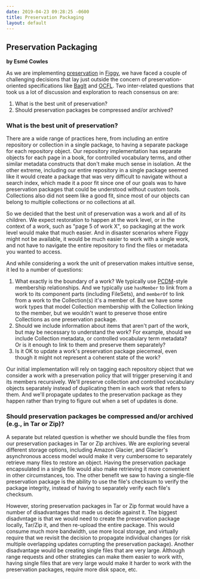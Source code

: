 ```yaml
---
date: 2019-04-23 09:28:25 -0600
title: Preservation Packaging
layout: default
---
```


## Preservation Packaging
**by Esmé Cowles**

As we are implementing [preservation](https://pulibrary.github.io/2019-04-16-preservation)
in [Figgy](https://github.com/pulibrary/figgy), we have faced a couple of challenging
decisions that lay just outside the concern of preservation-oriented specifications like
[BagIt](https://tools.ietf.org/html/rfc8493) and [OCFL](https://ocfl.io/). Two
inter-related questions that took us a lot of discussion and exploration to reach
consensus on are:
1. What is the best unit of preservation?
1. Should preservation packages be compressed and/or archived?
<!--more-->

### What is the best unit of preservation?

There are a wide range of practices here, from including an entire repository or
collection in a single package, to having a separate package for each repository object.
Our repository implementation has separate objects for each page in a book, for controlled
vocabulary terms, and other similar metadata constructs that don't make much sense in
isolation. At the other extreme, including our entire repository in a single package
seemed like it would create a package that was very difficult to navigate without a search
index, which made it a poor fit since one of our goals was to have preservation packages
that could be understood without custom tools. Collections also did not seem like a good
fit, since most of our objects can belong to multiple collections or no collections at
all.

So we decided that the best unit of preservation was a work and all of its children. We
expect restoration to happen at the work level, or in the context of a work, such as
"page 5 of work X", so packaging at the work level would make that much easier. And in
disaster scenarios where Figgy might not be available, it would be much easier to work
with a single work, and not have to navigate the entire repository to find the files or
metadata you wanted to access.

And while considering a work the unit of preservation makes intuitive sense, it led to a
number of questions:

1. What exactly is the boundary of a work? We typically use
[PCDM](https://github.com/duraspace/pcdm/wiki)-style membership relationships. And we
typically use `hasMember` to link from a work to its component parts (including FileSets),
and `memberOf` to link from a work to the Collection(s) it's a member of. But we have
some work types that model Collection membership with the Collection linking to the
member, but we wouldn't want to preserve those entire Collections as one preservation
package.
1. Should we include information about items that aren't part of the work, but may be
necessary to understand the work? For example, should we include Collection metadata, or
controlled vocabulary term metadata? Or is it enough to link to them and preserve them
separately?
1. Is it OK to update a work's preservation package piecemeal, even though it might not
represent a coherent state of the work?

Our initial implementation will rely on tagging each repository object that we consider a
work with a preservation policy that will trigger preserving it and its members
recursively. We'll preserve collection and controlled vocabulary objects separately
instead of duplicating them in each work that refers to them. And we'll propagate updates
to the preservation package as they happen rather than trying to figure out when a set of
updates is done.


### Should preservation packages be compressed and/or archived (e.g., in Tar or Zip)?

A separate but related question is whether we should bundle the files from our
preservation packages in Tar or Zip archives. We are exploring several different storage
options, including Amazon Glacier, and Glacier's asynchronous access model would make it
very cumbersome to separately retrieve many files to restore an object. Having the
preservation package encapsulated in a single file would also make retrieving it more
convenient in other circumstances, too. The other benefit we saw to having a single-file
preservation package is the ability to use the file's checksum to verify the package
integrity, instead of having to separately verify each file's checksum.

However, storing preservation packages in Tar or Zip format would have a number of
disadvantages that made us decide against it. The biggest disadvntage is that we would
need to create the preservation package locally, Tar/Zip it, and then re-upload the entire
package. This would consume much more bandwidth, use more local storage, and virtually
require that we revisit the decision to propagate individual changes (or risk multiple
overlapping updates corrupting the preservation package). Another disadvantage would be
creating single files that are very large. Although range requests and other strategies
can make them easier to work with, having single files that are very large would make it
harder to work with the preservation packages, require more disk space, etc.
